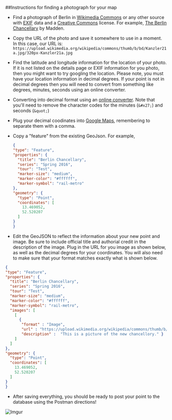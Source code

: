 ##Instructions for finding a photograph for your map

* Find a photograph of Berlin in [Wikimedia Commons](https://commons.wikimedia.org/wiki/Main_Page) or any other source with [EXIF](https://en.wikipedia.org/wiki/Exchangeable_image_file_format) data and a [Creative Commons](http://creativecommons.org/) license. For example, [The Berlin Chancellary](https://upload.wikimedia.org/wikipedia/commons/thumb/b/bd/Kanzler21a.jpg/320px-Kanzler21a.jpg) by Madden.

* Copy the URL of the photo and save it somewhere to use in a moment.  In this case, our URL is: ```https://upload.wikimedia.org/wikipedia/commons/thumb/b/bd/Kanzler21a.jpg/320px-Kanzler21a.jpg```

* Find the latitude and longitude information for the location of your photo.  If it is not listed on the details page or EXIF information for you photo,  then you might want to try googling the location.  Please note, you must have your location information in decimal degrees.  If your point is not in decimal degrees then you will need to convert from something like degrees, minutes, seconds using an online converter.

* Converting into decimal format using an [online converter](http://www.fcc.gov/encyclopedia/degrees-minutes-seconds-tofrom-decimal-degrees). Note that you'll need to remove the character codes for the minutes (```&#x27;```) and seconds (```&quot;```)

* Plug your decimal coodinates into [Google Maps](https://www.google.com/maps/place/52%C2%B030'13.0%22N+13%C2%B019'53.4%22E/@52.5036106,13.3315,15z/data=!3m1!4b1!4m2!3m1!1s0x0:0x0), remembering to separate them with a comma.

* Copy a "feature" from the existing GeoJson. For example,
    ```json
    {
    "type": "Feature",
    "properties": {
      "title": "Berlin Chancellary",
      "series": "Spring 2016",
      "tour": "Test",
      "marker-size": "medium",
      "marker-color": "#ffffff",
      "marker-symbol": "rail-metro"
    },
    "geometry": {
      "type": "Point",
      "coordinates": [
        13.469052,
        52.520207
      ]
    }
    }
  ```
* Edit the GeoJSON to reflect the information about your new point and image. Be sure to include official title and authorial credit in the description of the image. Plug in the URL for you image as shown below, as well as the decimal degrees for your coordinates.  You will also need to make sure that your format matches exactly what is shown below.

 ```json
 {
 "type": "Feature",
 "properties": {
   "title": "Berlin Chancellary",
   "series": "Spring 2016",
   "tour": "Test",
   "marker-size": "medium",
   "marker-color": "#ffffff",
   "marker-symbol": "rail-metro",
   "images": [
     [
       {
        "format" : "Image",
        "url" : "https://upload.wikimedia.org/wikipedia/commons/thumb/b/bd/Kanzler21a.jpg/320px-Kanzler21a.jpg",
        "description" :  "This is a picture of the new chancellory." }
     ]
   ]
 },
 "geometry": {
   "type": "Point",
   "coordinates": [
     13.469052,
     52.520207
   ]
 }
 }
```

* After saving everything, you should be ready to post your point to the database using the Postman directions!

![Imgur](http://i.imgur.com/gLuv6hd.jpg)
